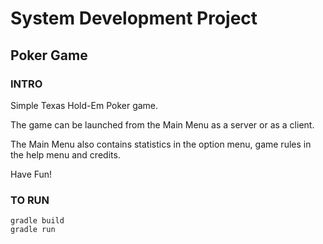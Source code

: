 # System Development Project

## Poker Game

### INTRO

Simple Texas Hold-Em Poker game.

The game can be launched from the Main Menu as a server or as a client.

The Main Menu also contains statistics in the option menu, game rules in the help menu and credits.

Have Fun!


### TO RUN

```
gradle build
gradle run
```
